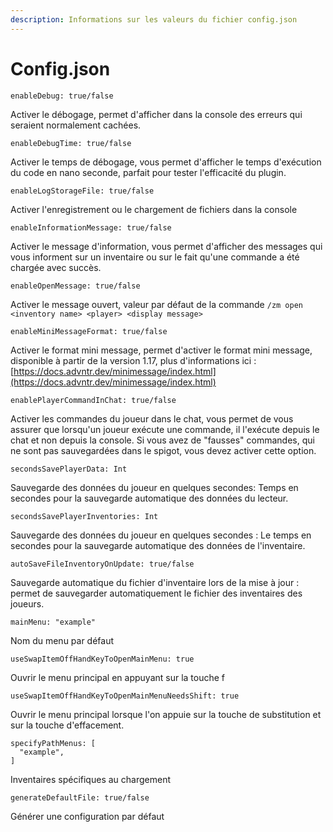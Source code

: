 ```yaml
---
description: Informations sur les valeurs du fichier config.json
---
```


# Config.json

```
enableDebug: true/false
```

Activer le débogage, permet d'afficher dans la console des erreurs qui seraient normalement cachées.



```
enableDebugTime: true/false
```

Activer le temps de débogage, vous permet d'afficher le temps d'exécution du code en nano seconde, parfait pour tester l'efficacité du plugin.



```
enableLogStorageFile: true/false
```

Activer l'enregistrement ou le chargement de fichiers dans la console



```
enableInformationMessage: true/false
```

Activer le message d'information, vous permet d'afficher des messages qui vous informent sur un inventaire ou sur le fait qu'une commande a été chargée avec succès.



```
enableOpenMessage: true/false
```

Activer le message ouvert, valeur par défaut de la commande `/zm open <inventory name> <player> <display message>`



```
enableMiniMessageFormat: true/false
```

Activer le format mini message, permet d'activer le format mini message, disponible à partir de la version 1.17, plus d'informations ici : [https://docs.advntr.dev/minimessage/index.html](https://docs.advntr.dev/minimessage/index.html)



```
enablePlayerCommandInChat: true/false
```

Activer les commandes du joueur dans le chat, vous permet de vous assurer que lorsqu'un joueur exécute une commande, il l'exécute depuis le chat et non depuis la console. Si vous avez de "fausses" commandes, qui ne sont pas sauvegardées dans le spigot, vous devez activer cette option.



```
secondsSavePlayerData: Int
```

Sauvegarde des données du joueur en quelques secondes: Temps en secondes pour la sauvegarde automatique des données du lecteur.



```
secondsSavePlayerInventories: Int
```

Sauvegarde des données du joueur en quelques secondes : Le temps en secondes pour la sauvegarde automatique des données de l'inventaire.



```
autoSaveFileInventoryOnUpdate: true/false
```

Sauvegarde automatique du fichier d'inventaire lors de la mise à jour : permet de sauvegarder automatiquement le fichier des inventaires des joueurs.



```
mainMenu: "example"
```

Nom du menu par défaut



```
useSwapItemOffHandKeyToOpenMainMenu: true
```

Ouvrir le menu principal en appuyant sur la touche f



```
useSwapItemOffHandKeyToOpenMainMenuNeedsShift: true
```

Ouvrir le menu principal lorsque l'on appuie sur la touche de substitution et sur la touche d'effacement.



```
specifyPathMenus: [
  "example",
]
```

Inventaires spécifiques au chargement



```
generateDefaultFile: true/false
```

Générer une configuration par défaut
